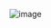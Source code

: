 ![image](https://user-images.githubusercontent.com/82259616/171454025-f7b37589-92cc-438e-9e36-1c13794a46b5.png)
